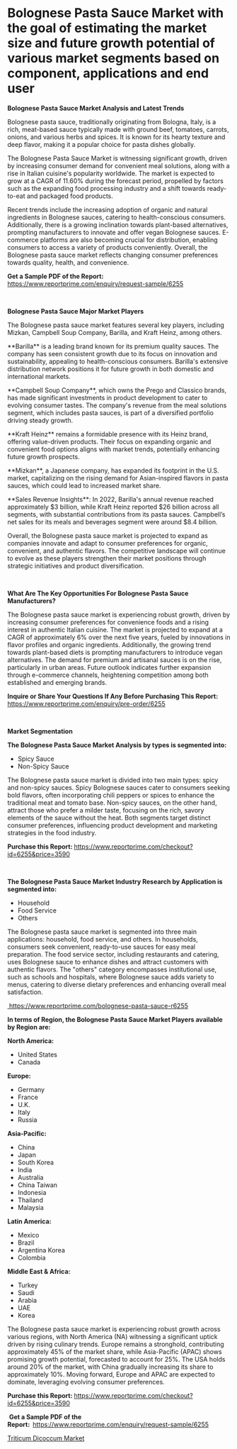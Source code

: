<p><h1>Bolognese Pasta Sauce Market with the goal of estimating the market size and future growth potential of various market segments based on component, applications and end user</h1></p><p><strong>Bolognese Pasta Sauce Market Analysis and Latest Trends</strong></p>
<p><p>Bolognese pasta sauce, traditionally originating from Bologna, Italy, is a rich, meat-based sauce typically made with ground beef, tomatoes, carrots, onions, and various herbs and spices. It is known for its hearty texture and deep flavor, making it a popular choice for pasta dishes globally. </p><p>The Bolognese Pasta Sauce Market is witnessing significant growth, driven by increasing consumer demand for convenient meal solutions, along with a rise in Italian cuisine's popularity worldwide. The market is expected to grow at a CAGR of 11.60% during the forecast period, propelled by factors such as the expanding food processing industry and a shift towards ready-to-eat and packaged food products. </p><p>Recent trends include the increasing adoption of organic and natural ingredients in Bolognese sauces, catering to health-conscious consumers. Additionally, there is a growing inclination towards plant-based alternatives, prompting manufacturers to innovate and offer vegan Bolognese sauces. E-commerce platforms are also becoming crucial for distribution, enabling consumers to access a variety of products conveniently. Overall, the Bolognese pasta sauce market reflects changing consumer preferences towards quality, health, and convenience.</p></p>
<p><strong>Get a Sample PDF of the Report:&nbsp;</strong> <a href="https://www.reportprime.com/enquiry/request-sample/6255?utm_campaign=3252&utm_medium=2&utm_source=Github&utm_content=ia&utm_term=19032025&utm_id=bolognese-pasta-sauce">https://www.reportprime.com/enquiry/request-sample/6255</a></p>
<p>&nbsp;</p>
<p><strong>Bolognese Pasta Sauce Major Market Players</strong></p>
<p><p>The Bolognese pasta sauce market features several key players, including Mizkan, Campbell Soup Company, Barilla, and Kraft Heinz, among others. </p><p>**Barilla** is a leading brand known for its premium quality sauces. The company has seen consistent growth due to its focus on innovation and sustainability, appealing to health-conscious consumers. Barilla's extensive distribution network positions it for future growth in both domestic and international markets.</p><p>**Campbell Soup Company**, which owns the Prego and Classico brands, has made significant investments in product development to cater to evolving consumer tastes. The company's revenue from the meal solutions segment, which includes pasta sauces, is part of a diversified portfolio driving steady growth.</p><p>**Kraft Heinz** remains a formidable presence with its Heinz brand, offering value-driven products. Their focus on expanding organic and convenient food options aligns with market trends, potentially enhancing future growth prospects.</p><p>**Mizkan**, a Japanese company, has expanded its footprint in the U.S. market, capitalizing on the rising demand for Asian-inspired flavors in pasta sauces, which could lead to increased market share.</p><p>**Sales Revenue Insights**: In 2022, Barilla's annual revenue reached approximately $3 billion, while Kraft Heinz reported $26 billion across all segments, with substantial contributions from its pasta sauces. Campbell’s net sales for its meals and beverages segment were around $8.4 billion. </p><p>Overall, the Bolognese pasta sauce market is projected to expand as companies innovate and adapt to consumer preferences for organic, convenient, and authentic flavors. The competitive landscape will continue to evolve as these players strengthen their market positions through strategic initiatives and product diversification.</p></p>
<p>&nbsp;</p>
<p><strong>What Are The Key Opportunities For Bolognese Pasta Sauce Manufacturers?</strong></p>
<p><p>The Bolognese pasta sauce market is experiencing robust growth, driven by increasing consumer preferences for convenience foods and a rising interest in authentic Italian cuisine. The market is projected to expand at a CAGR of approximately 6% over the next five years, fueled by innovations in flavor profiles and organic ingredients. Additionally, the growing trend towards plant-based diets is prompting manufacturers to introduce vegan alternatives. The demand for premium and artisanal sauces is on the rise, particularly in urban areas. Future outlook indicates further expansion through e-commerce channels, heightening competition among both established and emerging brands.</p></p>
<p><strong>Inquire or Share Your Questions If Any Before Purchasing This Report:</strong> <a href="https://www.reportprime.com/enquiry/pre-order/6255?utm_campaign=3252&utm_medium=2&utm_source=Github&utm_content=ia&utm_term=19032025&utm_id=bolognese-pasta-sauce">https://www.reportprime.com/enquiry/pre-order/6255</a></p>
<p>&nbsp;</p>
<p><strong>Market Segmentation</strong></p>
<p><strong>The Bolognese Pasta Sauce Market Analysis by types is segmented into:</strong></p>
<p><ul><li>Spicy Sauce</li><li>Non-Spicy Sauce</li></ul></p>
<p><p>The Bolognese pasta sauce market is divided into two main types: spicy and non-spicy sauces. Spicy Bolognese sauces cater to consumers seeking bold flavors, often incorporating chili peppers or spices to enhance the traditional meat and tomato base. Non-spicy sauces, on the other hand, attract those who prefer a milder taste, focusing on the rich, savory elements of the sauce without the heat. Both segments target distinct consumer preferences, influencing product development and marketing strategies in the food industry.</p></p>
<p><strong>Purchase this Report:&nbsp;</strong><a href="https://www.reportprime.com/checkout?id=6255&price=3590&utm_campaign=3252&utm_medium=2&utm_source=Github&utm_content=ia&utm_term=19032025&utm_id=bolognese-pasta-sauce">https://www.reportprime.com/checkout?id=6255&price=3590</a></p>
<p>&nbsp;</p>
<p><strong>The Bolognese Pasta Sauce Market Industry Research by Application is segmented into:</strong></p>
<p><ul><li>Household</li><li>Food Service</li><li>Others</li></ul></p>
<p><p>The Bolognese pasta sauce market is segmented into three main applications: household, food service, and others. In households, consumers seek convenient, ready-to-use sauces for easy meal preparation. The food service sector, including restaurants and catering, uses Bolognese sauce to enhance dishes and attract customers with authentic flavors. The "others" category encompasses institutional use, such as schools and hospitals, where Bolognese sauce adds variety to menus, catering to diverse dietary preferences and enhancing overall meal satisfaction.</p></p>
<p><a href="https://www.reportprime.com/bolognese-pasta-sauce-r6255?utm_campaign=3252&utm_medium=2&utm_source=Github&utm_content=ia&utm_term=19032025&utm_id=bolognese-pasta-sauce">&nbsp;https://www.reportprime.com/bolognese-pasta-sauce-r6255</a></p>
<p><strong>In terms of Region, the Bolognese Pasta Sauce Market Players available by Region are:</strong></p>
<p>
    <p> <strong> North America: </strong>
        <ul>
            <li>United States</li>
            <li>Canada</li>
        </ul>
        </p> 
    <p> <strong> Europe: </strong>
        <ul>
            <li>Germany</li>
            <li>France</li>
            <li>U.K.</li>
            <li>Italy</li>
            <li>Russia</li>
        </ul>
        </p> 
    <p> <strong> Asia-Pacific: </strong>
        <ul>
            <li>China</li>
            <li>Japan</li>
            <li>South Korea</li>
            <li>India</li>
            <li>Australia</li>
            <li>China Taiwan</li>
            <li>Indonesia</li>
            <li>Thailand</li>
            <li>Malaysia</li>
        </ul>
        </p> 
    <p> <strong> Latin America: </strong>
        <ul>
            <li>Mexico</li>
            <li>Brazil</li>
            <li>Argentina Korea</li>
            <li>Colombia</li>
        </ul>
        </p> 
    <p> <strong> Middle East & Africa: </strong>
        <ul>
            <li>Turkey</li>
            <li>Saudi</li>
            <li>Arabia</li>
            <li>UAE</li>
            <li>Korea</li>
        </ul>
    </p>
    </p>
<p><p>The Bolognese pasta sauce market is experiencing robust growth across various regions, with North America (NA) witnessing a significant uptick driven by rising culinary trends. Europe remains a stronghold, contributing approximately 45% of the market share, while Asia-Pacific (APAC) shows promising growth potential, forecasted to account for 25%. The USA holds around 20% of the market, with China gradually increasing its share to approximately 10%. Moving forward, Europe and APAC are expected to dominate, leveraging evolving consumer preferences.</p></p>
<p><strong>Purchase this Report: </strong><a href="https://www.reportprime.com/checkout?id=6255&price=3590&utm_campaign=3252&utm_medium=2&utm_source=Github&utm_content=ia&utm_term=19032025&utm_id=bolognese-pasta-sauce">https://www.reportprime.com/checkout?id=6255&price=3590</a></p>
<p>&nbsp;<strong>Get a Sample PDF of the Report:&nbsp;&nbsp;</strong><a href="https://www.reportprime.com/enquiry/request-sample/6255?utm_campaign=3252&utm_medium=2&utm_source=Github&utm_content=ia&utm_term=19032025&utm_id=bolognese-pasta-sauce">https://www.reportprime.com/enquiry/request-sample/6255</a></p>
<p><strong></strong></p>
<p><p><a href="https://github.com/danikabiele541/Market-Research-Report-List-1/blob/main/triticum-dicoccum-market.md?utm_campaign=3252&utm_medium=2&utm_source=Github&utm_content=ia&utm_term=19032025&utm_id=bolognese-pasta-sauce">Triticum Dicoccum Market</a></p></p>